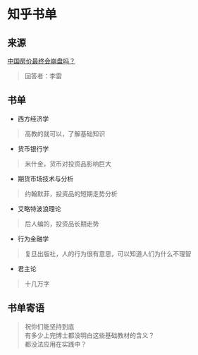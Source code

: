 # 知乎书单
## 来源
[中国房价最终会崩盘吗？](https://www.zhihu.com/question/62145336/answer/195893425)
> 回答者：李雷
## 书单
- 西方经济学
> 高教的就可以，了解基础知识
- 货币银行学
> 米什金，货币对投资品影响巨大
- 期货市场技术与分析
> 约翰默菲，投资品的短期走势分析
- 艾略特波浪理论
> 后人编的，投资品长期走势
- 行为金融学
> 复旦出版社，人的行为很有意思，可以知道人们为什么不理智
- 君主论
> 十几万字

## 书单寄语
>祝你们能坚持到底 \
有多少上完博士都没明白这些基础教材的含义？ \
都没法应用在实践中？

